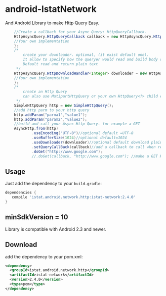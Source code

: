 # android-IstatNetwork
And Android Library to make Http Query Easy.

```java
    //Create a callback for your Async Query: HttpQueryCallback.
    HttpAsyncQuery.HttpQueryCallback callback = new HttpAsyncQuery.HttpQueryCallback (){
    //Your own implementation
    };
    /*
        create your downloader. optional, (it exist default one).
        It allow to specify how the queryer would read and build body response.
        Default read and return plain text
     */
    HttpAsyncQuery.HttpDownloadHandler<Integer> downloader = new HttpAsyncQuery.HttpDownloadHandler<Integer> (){
    //Your own implementation
    };
    /*
        create an Http Query
        can also use MutipartHttpQuery or your own HttpQuery<?> child class instance
     */
    SimpleHttpQuery http = new SimpleHttpQuery();
    //add http parm to your http query
    http.addParam("parma1","value1");
    http.addParam("param2","value2");
    //build and call your Async Http Query. for example a GET
    AsyncHttp.from(http)
            .useEncoding("UTF-8")//optional default =UTF-8
            .useBufferSize(1024)//optional default=1024
            .useDownloader(downloader)//optional default download plain/text.
            .setQueryCallBack(callback)//add a callback to call when request completed
            .doGet("http://www.google.com");
            //.doGet(callback, "http://www.google.com"); //make a GET Request with a specific callback
```

Usage
-----
Just add the dependency to your `build.gradle`:

```groovy
dependencies {
   compile 'istat.android.network.http:istat-network:2.4.0'
}
```

minSdkVersion = 10
------------------
Library is compatible with Android 2.3 and newer.

Download
--------
add the dependency to your pom.xml:

```xml
<dependency>
  <groupId>istat.android.network.http</groupId>
  <artifactId>istat-network</artifactId>
  <version>2.4.0</version>
  <type>pom</type>
</dependency>
```
